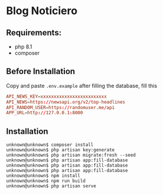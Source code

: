 # Blog Noticiero

## Requirements:

- php 8.1
- composer

## Before Installation

Copy and paste `.env.example` after filling the database, fill this

```conf
API_NEWS_KEY=xxxxxxxxxxxxxxxxxxxxxxxxx
API_NEWS=https://newsapi.org/v2/top-headlines
API_RANDOM_USER=https://randomuser.me/api
APP_URL=http://127.0.0.1:8000
```

## Installation

```console
unknown@unknown$ composer install
unknown@unknown$ php artisan key:generate
unknown@unknown$ php artisan migrate:fresh --seed
unknown@unknown$ php artisan app:fill-database
unknown@unknown$ php artisan app:fill-database
unknown@unknown$ php artisan app:fill-database
unknown@unknown$ npm install
unknown@unknown$ npm run build
unknown@unknown$ php artisan serve
```
